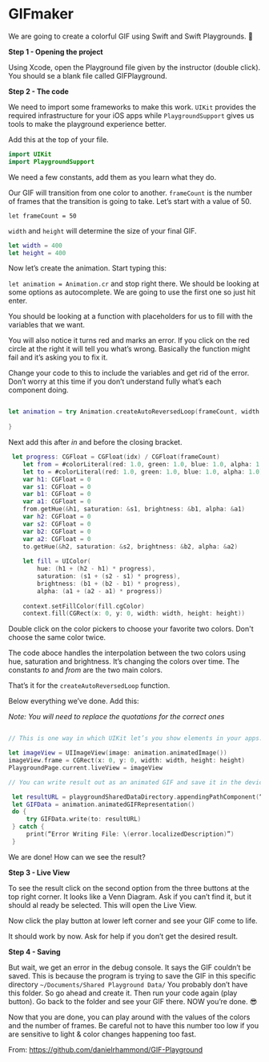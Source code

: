 # GIFmaker

We are going to create a colorful GIF using Swift and Swift Playgrounds. 🍭

**Step 1 - Opening the project**

Using Xcode, open the Playground file given by the instructor (double click).
You should se a blank file called GIFPlayground.

**Step 2 - The code**

We need to import some frameworks to make this work. `UIKit` provides the required infrastructure for your iOS apps while `PlaygroundSupport` gives us tools to make the playground experience better.

Add this at the top of your file.

```Swift
import UIKit
import PlaygroundSupport
```

We need a few constants, add them as you learn what they do.

Our GIF will transition from one color to another. `frameCount` is the number of frames that the transition is going to take. Let’s start with a value of 50.

`let frameCount = 50`

`width` and `height` will determine the size of your final GIF.

```Swift
let width = 400
let height = 400
```

Now let’s create the animation. Start typing this:

`let animation = Animation.cr` and stop right there. We should be looking at some options as autocomplete. We are going to use the first one so just hit enter.  

You should be looking at a function with placeholders for us to fill with the variables that we want.

You will also notice it turns red and marks an error. If you click on the red circle at the right it will tell you what’s wrong. Basically the function might fail and it’s asking you to fix it.

Change your code to this to include the variables and get rid of the error. Don’t worry at this time if you don’t understand fully what’s each component doing.

```Swift

let animation = try Animation.createAutoReversedLoop(frameCount, width: width, height: height, frameDelay: 0.1) { (idx, context) in
    
}
```

Next add this after *in* and before the closing bracket.

```Swift
 let progress: CGFloat = CGFloat(idx) / CGFloat(frameCount)
    let from = #colorLiteral(red: 1.0, green: 1.0, blue: 1.0, alpha: 1.0)
    let to = #colorLiteral(red: 1.0, green: 1.0, blue: 1.0, alpha: 1.0)
    var h1: CGFloat = 0
    var s1: CGFloat = 0
    var b1: CGFloat = 0
    var a1: CGFloat = 0
    from.getHue(&h1, saturation: &s1, brightness: &b1, alpha: &a1)
    var h2: CGFloat = 0
    var s2: CGFloat = 0
    var b2: CGFloat = 0
    var a2: CGFloat = 0
    to.getHue(&h2, saturation: &s2, brightness: &b2, alpha: &a2)
    
    let fill = UIColor(
        hue: (h1 + (h2 - h1) * progress),
        saturation: (s1 + (s2 - s1) * progress),
        brightness: (b1 + (b2 - b1) * progress),
        alpha: (a1 + (a2 - a1) * progress))
    
    context.setFillColor(fill.cgColor)
    context.fill(CGRect(x: 0, y: 0, width: width, height: height))
```

Double click on the color pickers to choose your favorite two colors. Don't choose the same color twice.

The code aboce handles the interpolation between the two colors using hue, saturation and brightness. It’s changing the colors over time. The constants *to* and *from* are the two main colors.

That’s it for the `createAutoReversedLoop` function.

Below everything we’ve done. Add this:

*Note: You will need to replace the quotations for the correct ones*

```Swift

// This is one way in which UIKit let’s you show elements in your apps. Using an instance of UIImageView. You give it  an image, in this case it will come from our animation that we did before.

let imageView = UIImageView(image: animation.animatedImage())
imageView.frame = CGRect(x: 0, y: 0, width: width, height: height)
PlaygroundPage.current.liveView = imageView

// You can write result out as an animated GIF and save it in the device

 let resultURL = playgroundSharedDataDirectory.appendingPathComponent(“result.gif”)
 let GIFData = animation.animatedGIFRepresentation()
 do {
     try GIFData.write(to: resultURL)
 } catch {
     print(“Error Writing File: \(error.localizedDescription)”)
 }
```

We are done! How can we see the result?

**Step 3 - Live View**

To see the result click on the second option from the three buttons at the top right corner. It looks like a Venn Diagram. Ask if you can’t find it, but it should al ready be selected. This will open the Live View.

Now click the play button at lower left corner and see your GIF come to life. 

It should work by now. Ask for help if you don’t get the desired result. 

**Step 4 - Saving**

But wait, we get an error in the debug console. It says the GIF couldn’t be saved. This is because the program is trying to  save the GIF in this specific directory `~/Documents/Shared Playground Data/`
You probably don’t have this folder. So go ahead and create it. Then run your code again (play button). Go back to the folder and see your GIF there. NOW you’re done. 😎

Now that you are done, you can play around with the values of the colors and the number of frames. Be careful not to have this number too low if you are sensitive to light & color changes happening too fast.


From: https://github.com/danielrhammond/GIF-Playground
